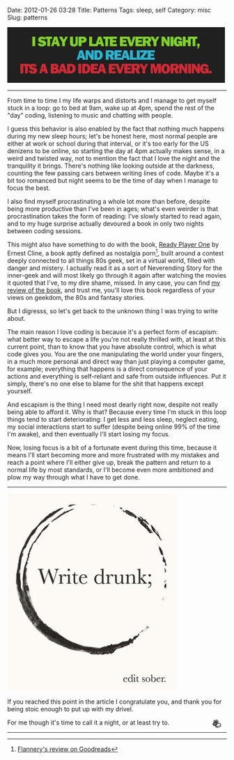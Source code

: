 Date: 2012-01-26 03:28
Title: Patterns
Tags: sleep, self
Category: misc
Slug: patterns

![No sleep & regrets](/images/imported-old/sleep_late.jpg)

***

From time to time I my life warps and distorts and I manage to get myself stuck in a loop: go to bed at 9am, wake up at 4pm, spend the rest of the "day" coding, listening to music and chatting with people.

I guess this behavior is also enabled by the fact that nothing much happens during my new sleep hours; let's be honest here, most normal people are either at work or school during that interval, or it's too early for the US denizens to be online, so starting the day at 4pm actually makes sense, in a weird and twisted way, not to mention the fact that I love the night and the tranquility it brings. There's nothing like looking outside at the darkness, counting the few passing cars between writing lines of code. Maybe it's a bit too romanced but night seems to be the time of day when I manage to focus the best.

I also find myself procrastinating a whole lot more than before, despite being more productive than I've been in ages; what's even weirder is that procrastination takes the form of reading: I've slowly started to read again, and to my huge surprise actually devoured a book in only two nights between coding sessions.

This might also have something to do with the book, [Ready Player One](http://www.amazon.co.uk/dp/1846059372) by Ernest Cline, a book aptly defined as nostalgia porn[^1], built around a contest deeply connected to all things 80s geek, set in a virtual world, filled with danger and mistery. I actually read it as a sort of Neverending Story for the inner-geek and will most likely go through it again after watching the movies it quoted that I've, to my dire shame, missed. In any case, you can find [my review of the book](http://www.goodreads.com/review/show/264852855), and trust me, you'll love this book regardless of your views on geekdom, the 80s and fantasy stories.

But I digresss, so let's get back to the unknown thing I was trying to write about.

The main reason I love coding is because it's a perfect form of escapism: what better way to escape a life you're not really thrilled with, at least at this current point, than to know that you have absolute control, which is what code gives you. You are the one manipulating the world under your fingers, in a much more personal and direct way than just playing a computer game, for example; everything that happens is a direct consequence of your actions and everything is self-reliant and safe from outside influences. Put it simply, there's no one else to blame for the shit that happens except yourself.

And escapism is the thing I need most dearly right now, despite not really being able to afford it. Why is that? Because every time I'm stuck in this loop things tend to start deteriorating: I get less and less sleep, neglect eating, my social interactions start to suffer (despite being online 99% of the time I'm awake), and then eventually I'll start losing my focus.

Now, losing focus is a bit of a fortunate event during this time, because it means I'll start becoming more and more frustrated with my mistakes and reach a point where I'll either give up, break the pattern and return to a normal life by most standards, or I'll become even more ambitioned and plow my way through what I have to get done.

***

![Write drunk; edit sober - Ernest Hemmingway](/images/imported-old/write_edit.jpg)

If you reached this point in the article I congratulate you, and thank you for being stoic enough to put up with my drivel.

For me though it's time to call it a night, or at least try to. <img style="float:right; padding-right:10px" src="/images/imported-old/baah.gif" />

***

[^1]: [Flannery's review on Goodreads](http://www.goodreads.com/review/show/173171387)
